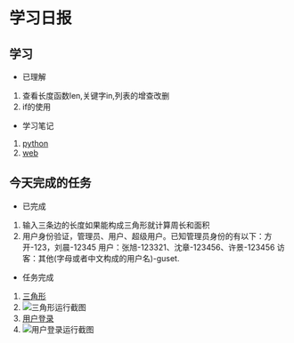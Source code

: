 # 学习日报

## 学习

* 已理解
1. 查看长度函数len,关键字in,列表的增查改删
2. if的使用


* 学习笔记
1. [python](https://github.com/lc0122/-.md/blob/master/python%E5%AD%A6%E4%B9%A0%E7%AC%94%E8%AE%B0.py)
2. [web](https://github.com/lc0122/-.md/blob/master/web%E5%AD%A6%E4%B9%A0%E7%AC%94%E8%AE%B0.txt)

## 今天完成的任务

* 已完成
1. 输入三条边的长度如果能构成三角形就计算周长和面积
2. 用户身份验证，管理员、用户、超级用户。已知管理员身份的有以下：方开-123，刘晨-12345
用户：张旭-123321、沈章-123456、许景-123456
访客：其他(字母或者中文构成的用户名)-guset.
 

* 任务完成

1. [三角形](https://github.com/lc0122/-.md/blob/master/triangle.py)
2. ![三角形运行截图](https://github.com/lc0122/-.md/blob/master/%E4%B8%89%E8%A7%92%E5%BD%A2%E8%BF%90%E8%A1%8C.png)
3. [用户登录](https://github.com/lc0122/-.md/blob/master/yonghushenfenyanzheng.py)
4. ![用户登录运行截图](https://github.com/lc0122/-.md/blob/master/%E7%94%A8%E6%88%B7%E7%99%BB%E5%BD%95.png)


